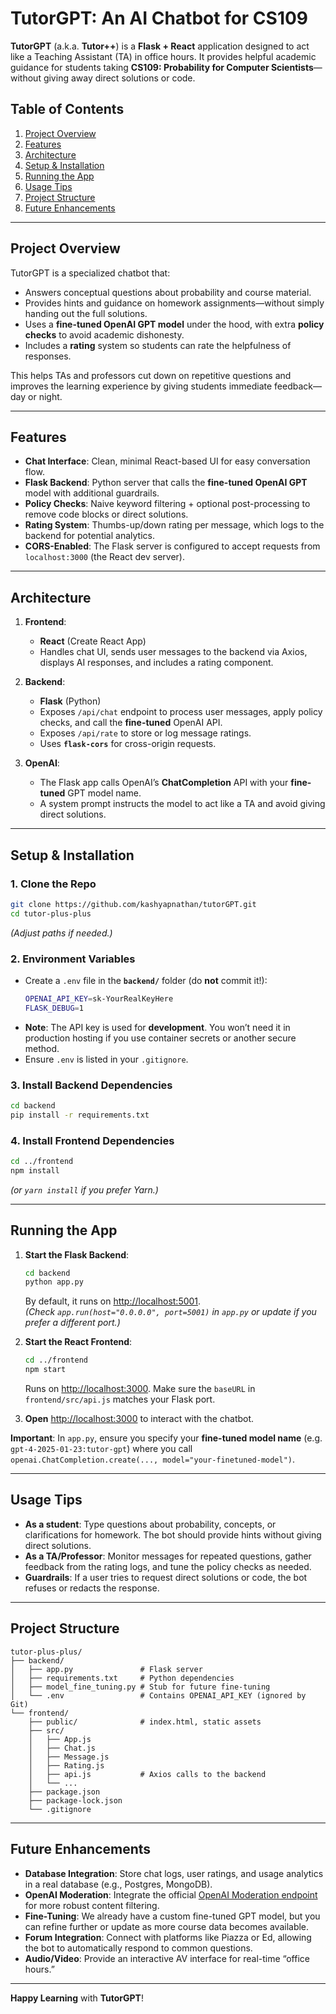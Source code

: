 # TutorGPT: An AI Chatbot for CS109

**TutorGPT** (a.k.a. **Tutor++**) is a **Flask + React** application designed to act like a Teaching Assistant (TA) in office hours. It provides helpful academic guidance for students taking **CS109: Probability for Computer Scientists**—without giving away direct solutions or code.

## Table of Contents

1. [Project Overview](#project-overview)  
2. [Features](#features)  
3. [Architecture](#architecture)  
4. [Setup & Installation](#setup--installation)  
5. [Running the App](#running-the-app)  
6. [Usage Tips](#usage-tips)  
7. [Project Structure](#project-structure)  
8. [Future Enhancements](#future-enhancements)  

---

## Project Overview

TutorGPT is a specialized chatbot that:
- Answers conceptual questions about probability and course material.
- Provides hints and guidance on homework assignments—without simply handing out the full solutions.
- Uses a **fine-tuned OpenAI GPT model** under the hood, with extra **policy checks** to avoid academic dishonesty.
- Includes a **rating** system so students can rate the helpfulness of responses.

This helps TAs and professors cut down on repetitive questions and improves the learning experience by giving students immediate feedback—day or night.

---

## Features

- **Chat Interface**: Clean, minimal React-based UI for easy conversation flow.  
- **Flask Backend**: Python server that calls the **fine-tuned OpenAI GPT** model with additional guardrails.  
- **Policy Checks**: Naive keyword filtering + optional post-processing to remove code blocks or direct solutions.  
- **Rating System**: Thumbs-up/down rating per message, which logs to the backend for potential analytics.  
- **CORS-Enabled**: The Flask server is configured to accept requests from `localhost:3000` (the React dev server).

---

## Architecture

1. **Frontend**:  
   - **React** (Create React App)  
   - Handles chat UI, sends user messages to the backend via Axios, displays AI responses, and includes a rating component.

2. **Backend**:  
   - **Flask** (Python)  
   - Exposes `/api/chat` endpoint to process user messages, apply policy checks, and call the **fine-tuned** OpenAI API.  
   - Exposes `/api/rate` to store or log message ratings.  
   - Uses **`flask-cors`** for cross-origin requests.

3. **OpenAI**:  
   - The Flask app calls OpenAI’s **ChatCompletion** API with your **fine-tuned** GPT model name.  
   - A system prompt instructs the model to act like a TA and avoid giving direct solutions.

---

## Setup & Installation

### 1. Clone the Repo

```bash
git clone https://github.com/kashyapnathan/tutorGPT.git
cd tutor-plus-plus
```

*(Adjust paths if needed.)*

### 2. Environment Variables

- Create a `.env` file in the **`backend/`** folder (do **not** commit it!):
  ```bash
  OPENAI_API_KEY=sk-YourRealKeyHere
  FLASK_DEBUG=1
  ```
- **Note**: The API key is used for **development**. You won’t need it in production hosting if you use container secrets or another secure method.
- Ensure `.env` is listed in your `.gitignore`.

### 3. Install Backend Dependencies

```bash
cd backend
pip install -r requirements.txt
```

### 4. Install Frontend Dependencies

```bash
cd ../frontend
npm install
```

*(or `yarn install` if you prefer Yarn.)*

---

## Running the App

1. **Start the Flask Backend**:
   ```bash
   cd backend
   python app.py
   ```
   By default, it runs on [http://localhost:5001](http://localhost:5001).  
   *(Check `app.run(host="0.0.0.0", port=5001)` in `app.py` or update if you prefer a different port.)*

2. **Start the React Frontend**:
   ```bash
   cd ../frontend
   npm start
   ```
   Runs on [http://localhost:3000](http://localhost:3000). Make sure the `baseURL` in `frontend/src/api.js` matches your Flask port.

3. **Open** [http://localhost:3000](http://localhost:3000) to interact with the chatbot.

**Important**: In `app.py`, ensure you specify your **fine-tuned model name** (e.g. `gpt-4-2025-01-23:tutor-gpt`) where you call `openai.ChatCompletion.create(..., model="your-finetuned-model")`.  

---

## Usage Tips

- **As a student**: Type questions about probability, concepts, or clarifications for homework. The bot should provide hints without giving direct solutions.  
- **As a TA/Professor**: Monitor messages for repeated questions, gather feedback from the rating logs, and tune the policy checks as needed.  
- **Guardrails**: If a user tries to request direct solutions or code, the bot refuses or redacts the response.  

---

## Project Structure

```
tutor-plus-plus/
├── backend/
│   ├── app.py               # Flask server
│   ├── requirements.txt     # Python dependencies
│   ├── model_fine_tuning.py # Stub for future fine-tuning
│   └── .env                 # Contains OPENAI_API_KEY (ignored by Git)
└── frontend/
    ├── public/              # index.html, static assets
    ├── src/
    │   ├── App.js
    │   ├── Chat.js
    │   ├── Message.js
    │   ├── Rating.js
    │   ├── api.js           # Axios calls to the backend
    │   └── ...
    ├── package.json
    ├── package-lock.json
    └── .gitignore
```

---

## Future Enhancements

- **Database Integration**: Store chat logs, user ratings, and usage analytics in a real database (e.g., Postgres, MongoDB).  
- **OpenAI Moderation**: Integrate the official [OpenAI Moderation endpoint](https://platform.openai.com/docs/guides/moderation) for more robust content filtering.  
- **Fine-Tuning**: We already have a custom fine-tuned GPT model, but you can refine further or update as more course data becomes available.  
- **Forum Integration**: Connect with platforms like Piazza or Ed, allowing the bot to automatically respond to common questions.  
- **Audio/Video**: Provide an interactive AV interface for real-time “office hours.”

---

**Happy Learning** with **TutorGPT**!  